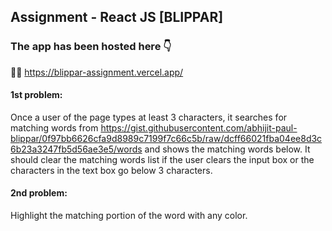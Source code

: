 ## Assignment - React JS [BLIPPAR]

### The app has been hosted here 👇

🚀🚀 https://blippar-assignment.vercel.app/

#### 1st problem:

Once a user of the page types at least 3 characters, it searches for matching words from https://gist.githubusercontent.com/abhijit-paul-blippar/0f97bb6626cfa9d8989c7199f7c66c5b/raw/dcff66021fba04ee8d3c6b23a3247fb5d56ae3e5/words and shows the matching words below.
It should clear the matching words list if the user clears the input box or the characters in the text box go below 3 characters.

#### 2nd problem:

Highlight the matching portion of the word with any color.
